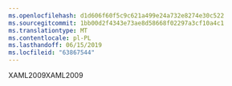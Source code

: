 ```yaml
---
ms.openlocfilehash: d1d606f60f5c9c621a499e24a732e8274e30c522
ms.sourcegitcommit: 1bb00d2f4343e73ae8d58668f02297a3cf10a4c1
ms.translationtype: MT
ms.contentlocale: pl-PL
ms.lasthandoff: 06/15/2019
ms.locfileid: "63867544"
---
```

<span data-ttu-id="731e5-101">XAML2009</span><span class="sxs-lookup"><span data-stu-id="731e5-101">XAML2009</span></span>